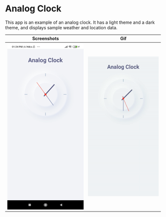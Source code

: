 # Analog Clock

This app is an example of an analog clock.
It has a light theme and a dark theme, and displays sample weather and location data.

Screenshots               |  Gif 
:-------------------------:|:-------------------------:
![](https://github.com/TheAlphamerc/flutter_analog_clock/blob/master/screenshot_1.jpg?raw=true)|![](https://github.com/TheAlphamerc/flutter_analog_clock/blob/master/screen.gif?raw=true)|![]
